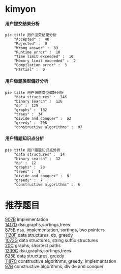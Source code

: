 # kimyon

<!-- tabs:start -->



#### **用户提交结果分析**

```mermaid
pie title 用户提交结果分析
    "Accepted" :  40
    "Rejected" :  0
    "Wrong answer" :  33
    "Runtime error" :  10
    "Time limit exceeded" :  10
    "Memory limit exceeded" :  2
    "Compilation error" :  3
    "Partial" :  0
```

#### **用户做题类型偏好分析**

```mermaid
pie title 用户做题类型偏好分析
    "data structures" :  146
    "binary search" :  126
    "dp" :  125
    "graphs" :  182
    "trees" :  34
    "divide and conquer" :  62
    "greedy" :  208
    "constructive algorithms" :  97
```
#### **用户错题知识点分析**

```mermaid
pie title 用户错题知识点分析
    "data structures" :  14
    "binary search" :  12
    "dp" :  12
    "graphs" :  20
    "trees" :  4
    "divide and conquer" :  6
    "greedy" :  7
    "constructive algorithms" :  6
```



<!-- tabs:end -->
# 推荐题目
[907B](https://codeforces.com/contest/907/problem/B)		implementation		  
[1417D](https://codeforces.com/contest/1417/problem/D)		dsu,graphs,sortings,trees		  
[875B](https://codeforces.com/contest/875/problem/B)		dsu,
                        implementation,
                        sortings,
                        two pointers		  
[1120F](https://codeforces.com/contest/1120/problem/F)		data structures,
                        dp,
                        greedy		  
[1073G](https://codeforces.com/contest/1073/problem/G)		data structures,
                        string suffix structures		  
[20C](https://codeforces.com/contest/20/problem/C)		graphs,
                        shortest paths		  
[1230C](https://codeforces.com/contest/1230/problem/C)		dsu,graphs,sortings,trees		  
[625E](https://codeforces.com/contest/625/problem/E)		data structures,
                        greedy		  
[1187C](https://codeforces.com/contest/1187/problem/C)		constructive algorithms,
                        greedy,
                        implementation		  
[97B](https://codeforces.com/contest/97/problem/B)		constructive algorithms,
                        divide and conquer		  
